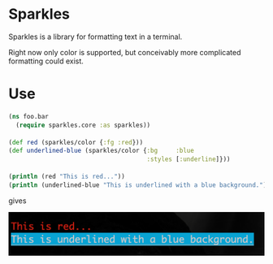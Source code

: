 Sparkles
========

Sparkles is a library for formatting text in a terminal.

Right now only color is supported, but conceivably more complicated formatting could exist.

Use
===

```clojure
(ns foo.bar
  (require sparkles.core :as sparkles))

(def red (sparkles/color {:fg :red}))
(def underlined-blue (sparkles/color {:bg     :blue
                                      :styles [:underline]}))

(println (red "This is red..."))
(println (underlined-blue "This is underlined with a blue background."))
```

gives

<img src="images/example.png">
